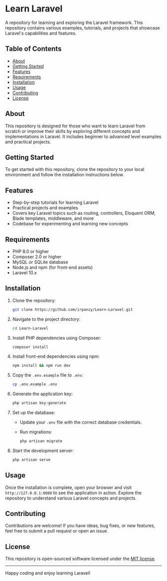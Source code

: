 # Learn Laravel

A repository for learning and exploring the Laravel framework. This repository contains various examples, tutorials, and projects that showcase Laravel's capabilities and features.

## Table of Contents

- [About](#about)
- [Getting Started](#getting-started)
- [Features](#features)
- [Requirements](#requirements)
- [Installation](#installation)
- [Usage](#usage)
- [Contributing](#contributing)
- [License](#license)

## About

This repository is designed for those who want to learn Laravel from scratch or improve their skills by exploring different concepts and implementations in Laravel. It includes beginner to advanced level examples and practical projects.

## Getting Started

To get started with this repository, clone the repository to your local environment and follow the installation instructions below.

## Features

- Step-by-step tutorials for learning Laravel
- Practical projects and examples
- Covers key Laravel topics such as routing, controllers, Eloquent ORM, Blade templates, middleware, and more
- Codebase for experimenting and learning new concepts

## Requirements

- PHP 8.0 or higher
- Composer 2.0 or higher
- MySQL or SQLite database
- Node.js and npm (for front-end assets)
- Laravel 10.x

## Installation

1. Clone the repository:

   ```bash
   git clone https://github.com/irpanzy/Learn-Laravel.git
   ```

2. Navigate to the project directory:

   ```bash
   cd Learn-Laravel
   ```

3. Install PHP dependencies using Composer:

   ```bash
   composer install
   ```

4. Install front-end dependencies using npm:

   ```bash
   npm install && npm run dev
   ```

5. Copy the `.env.example` file to `.env`:

   ```bash
   cp .env.example .env
   ```

6. Generate the application key:

   ```bash
   php artisan key:generate
   ```

7. Set up the database:

   - Update your `.env` file with the correct database credentials.
   - Run migrations:

     ```bash
     php artisan migrate
     ```

8. Start the development server:

   ```bash
   php artisan serve
   ```

## Usage

Once the installation is complete, open your browser and visit `http://127.0.0.1:8000` to see the application in action. Explore the repository to understand various Laravel concepts and projects.

## Contributing

Contributions are welcome! If you have ideas, bug fixes, or new features, feel free to submit a pull request or open an issue.

## License

This repository is open-sourced software licensed under the [MIT license](LICENSE).

---

Happy coding and enjoy learning Laravel!
